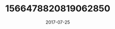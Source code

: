 ---
title: "1566478820819062850"
image: "2017-07-25 15.02.48 1566478820819062850_46248401"
date: "2017-07-25"
type: "photo"
---